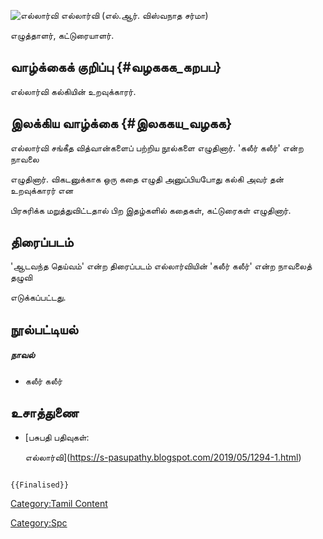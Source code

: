 ![எல்லார்வி](எல்லார்வி.jpg "எல்லார்வி") எல்லார்வி (எல்.ஆர். விஸ்வநாத சர்மா)
எழுத்தாளர், கட்டுரையாளர்.

## வாழ்க்கைக் குறிப்பு {#வழககக_கறபப}

எல்லார்வி கல்கியின் உறவுக்காரர்.

## இலக்கிய வாழ்க்கை {#இலககய_வழகக}

எல்லார்வி சங்கீத வித்வான்களைப் பற்றிய நூல்களை எழுதினார். 'கலீர் கலீர்' என்ற நாவலை
எழுதினார். விகடனுக்காக ஒரு கதை எழுதி அனுப்பியபோது கல்கி அவர் தன் உறவுக்காரர் என
பிரசுரிக்க மறுத்துவிட்டதால் பிற இதழ்களில் கதைகள், கட்டுரைகள் எழுதினார்.

## திரைப்படம்

'ஆடவந்த தெய்வம்' என்ற திரைப்படம் எல்லார்வியின் 'கலீர் கலீர்' என்ற நாவலைத் தழுவி
எடுக்கப்பட்டது.

## நூல்பட்டியல்

##### நாவல்

-   கலீர் கலீர்

## உசாத்துணை

-   [பசுபதி பதிவுகள்:
    எல்லார்வி](https://s-pasupathy.blogspot.com/2019/05/1294-1.html)

```{=mediawiki}
{{Finalised}}
```
[Category:Tamil Content](Category:Tamil_Content "wikilink")
[Category:Spc](Category:Spc "wikilink")

